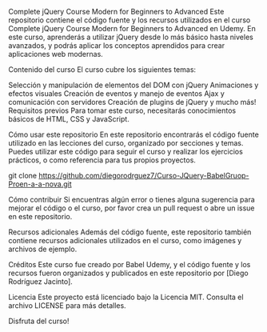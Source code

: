 Complete jQuery Course Modern for Beginners to Advanced
Este repositorio contiene el código fuente y los recursos utilizados en el curso Complete jQuery Course Modern for Beginners to Advanced en Udemy. En este curso, aprenderás a utilizar jQuery desde lo más básico hasta niveles avanzados, y podrás aplicar los conceptos aprendidos para crear aplicaciones web modernas.

Contenido del curso
El curso cubre los siguientes temas:

Selección y manipulación de elementos del DOM con jQuery
Animaciones y efectos visuales
Creación de eventos y manejo de eventos
Ajax y comunicación con servidores
Creación de plugins de jQuery
y mucho más!
Requisitos previos
Para tomar este curso, necesitarás conocimientos básicos de HTML, CSS y JavaScript.

Cómo usar este repositorio
En este repositorio encontrarás el código fuente utilizado en las lecciones del curso, organizado por secciones y temas. Puedes utilizar este código para seguir el curso y realizar los ejercicios prácticos, o como referencia para tus propios proyectos.

git clone https://github.com/diegorodrguez7/Curso-JQuery-BabelGruop-Proen-a-a-nova.git

Cómo contribuir
Si encuentras algún error o tienes alguna sugerencia para mejorar el código o el curso, por favor crea un pull request o abre un issue en este repositorio.

Recursos adicionales
Además del código fuente, este repositorio también contiene recursos adicionales utilizados en el curso, como imágenes y archivos de ejemplo.

Créditos
Este curso fue creado por Babel Udemy, y el código fuente y los recursos fueron organizados y publicados en este repositorio por [Diego Rodríguez Jacinto].

Licencia
Este proyecto está licenciado bajo la Licencia MIT. Consulta el archivo LICENSE para más detalles.

Disfruta del curso!
